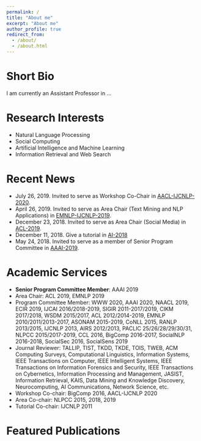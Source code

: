 ```yaml
---
permalink: /
title: "About me"
excerpt: "About me"
author_profile: true
redirect_from: 
  - /about/
  - /about.html
---
```


# Short Bio
I am currently an Assistant Professor in ...


# Research Interests
* Natural Language Processing
* Social Computing
* Artificial Intelligence and Machine Learning 
* Information Retrieval and Web Search


# Recent News
* July 26, 2019. Invited to serve as Workshop Co-Chair in [AACL-IJCNLP-2020](http://aacl2020.org/).
* April 26, 2019. Invited to serve as Area Chair (Text Mining and NLP Applications) in [EMNLP-IJCNLP-2019](https://www.emnlp-ijcnlp2019.org/).
* December 23, 2018. Invited to serve as Area Chair (Social Media) in [ACL-2019](http://www.acl2019.org/EN/index.xhtml).
* December 11, 2018. Give a tutorial in [AI-2018](https://ecs.victoria.ac.nz/Events/AI2018/)
* May 24, 2018. Invited to serve as a member of Senior Program Committee in [AAAI-2019](https://aaai.org/Conferences/AAAI-19/).

# Academic Services
* <b>Senior Program Committee Member</b>: AAAI 2019
* Area Chair: ACL 2019, EMNLP 2019
* Program Committee Member: WWW 2020, AAAI 2020, NAACL 2019, ECIR 2019, IJCAI 2016/2018-2019, SIGIR 2011-2017/2019, CIKM 2017/2018, WSDM 2015/2017, ACL 2012/2014-2019, EMNLP 2010/2011/2013-2017, ASONAM 2015-2019, CoNLL 2015, RANLP 2013/2015, IJCNLP 2013, AIRS 2012/2013, PACLIC 25/26/28/29/30/31, NLPCC 2015/2017-2019, CCL 2016, BigComp 2016-2017, SocialNLP 2016-2018, SocialSec 2016, SocialSens 2019
* Journal Reviewer: TALLIP, TIST, TKDD, TKDE, TOIS, TWEB, ACM Computing Surveys, Computational Linguistics, Information Systems, IEEE Transactions on Computer, IEEE Intelligent Systems, IEEE Transactions on Information Forensics and Security, IEEE Transactions on Cybernetics, Information Processing and Management, JASIST, Information Retrieval, KAIS, Data Mining and Knowledge Discovery, Neurocomputing, AI Communications, Network Science, etc.
* Workshop Co-chair: BigComp 2016, AACL-IJCNLP 2020
* Area Co-chair: NLPCC 2015, 2018, 2019
* Tutorial Co-chair: IJCNLP 2011

# Featured Publications

